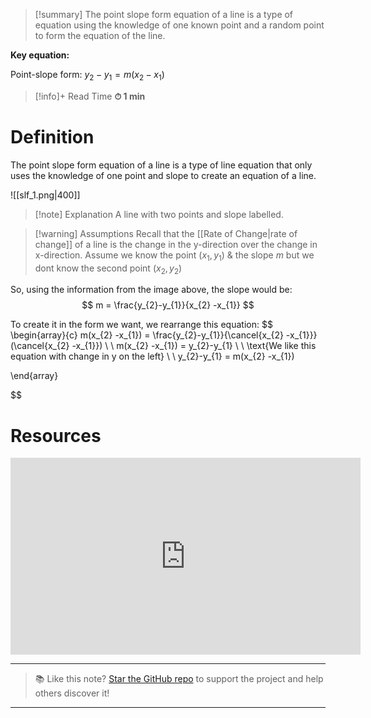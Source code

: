 
> [!summary]
The point slope form equation of a line is a type of equation using the knowledge of one known point and a random point to form the equation of the line.
> 
**Key equation:**
> 
Point-slope form:
$y_{2}-y_{1} = m(x_{2} -x_{1})$

>[!info]+ Read Time
**⏱ 1 min**

# Definition 
The point slope form equation of a line is a type of line equation that only uses the knowledge of one point and slope to create an equation of a line.

![[slf_1.png|400]]
> [!note] Explanation
A line with two points and slope labelled. 

> [!warning] Assumptions
Recall that the [[Rate of Change|rate of change]] of a line is the change in the y-direction over the change in x-direction.
Assume we know the point  $(x_{1},y_{1})$ & the slope $m$ but we dont know the second point $(x_{2},y_{2})$

So, using the information from the image above, the slope would be:
$$
m = \frac{y_{2}-y_{1}}{x_{2} -x_{1}}
$$

To create it in the form we want, we rearrange this equation:
$$
\begin{array}{c}
m(x_{2} -x_{1}) = \frac{y_{2}-y_{1}}{\cancel{x_{2} -x_{1}}} (\cancel{x_{2} -x_{1}}) \\ \\
m(x_{2} -x_{1}) = y_{2}-y_{1} \\ \\
\text{We like this equation with change in y on the left} \\  \\
y_{2}-y_{1} = m(x_{2} -x_{1})

\end{array}

$$

# Resources
<iframe width="560" height="315" src="https://www.youtube.com/embed/Fzb7AdTApf4?si=i3dSfhvk0osg0tsW" title="YouTube video player" frameborder="0" allow="accelerometer; autoplay; clipboard-write; encrypted-media; gyroscope; picture-in-picture; web-share" referrerpolicy="strict-origin-when-cross-origin" allowfullscreen></iframe>


---

> 📚 Like this note? [Star the GitHub repo](https://github.com/rajeevphysics/Obsidian-MathMatter) to support the project and help others discover it!

---
